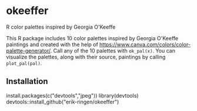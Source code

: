 # okeeffer
R color palettes inspired by Georgia O'Keeffe



This R package includes 10 color palettes inspired by Georgia O'Keeffe paintings and created with the help of https://www.canva.com/colors/color-palette-generator/. Call any of the 10 palettes with ``ok_pal(x)``. You can visualize the palettes, along with their source, paintings by calling ``plot_pal(pal)``.

## Installation
install.packages(c("devtools","jpeg"))
library(devtools)
devtools::install_github("erik-ringen/okeeffer")
